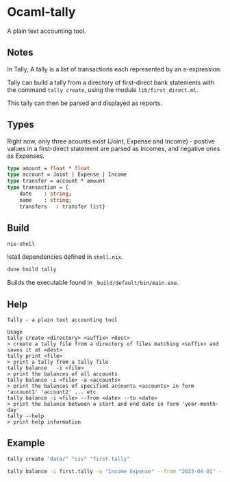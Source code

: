 # Ocaml-tally

A plain text accounting tool.

## Notes 

In Tally, A tally is a list of transactions each represented by an s-expression.

Tally can build a tally from a directory of first-direct bank statements with the command `tally create`, using the module `lib/first_direct.ml`.

This tally can then be parsed and displayed as reports.

## Types

Right now, only three acounts exist (Joint, Expense and Income) - postive values in a first-direct statement are parsed as Incomes, and negative ones as Expenses.

```ocaml
type amount = float * float
type account = Joint | Expense | Income
type transfer = account * amount
type transaction = {
    date 	: string;
    name 	: string;
    transfers	: transfer list}
```

## Build

``` bash
nix-shell
```

Istall dependencies defined in `shell.nix`.

``` bash
dune build tally
```

Builds the executable found in `_build/default/bin/main.exe`.

## Help

```
Tally - a plain text accounting tool
          
Usage 
tally create <directory> <suffix> <dest>
> create a tally file from a directory of files matching <suffix> and saves it at <dest>
tally print <file>
> print a tally from a tally file
tally balance	-i <file>
> print the balances of all accounts
tally balance -i <file> -a <accounts>
> print the balances of specified accounts <accounts> in form 'account1' 'account2' ... etc
tally balance -i <file> --from <date> --to <date>
> print the balance between a start and end date in form 'year-month-day'
tally --help
> print help information
```

## Example

```bash
tally create "data/" "csv" "first.tally"
```

```bash
tally balance -i first.tally -a "Income Expense" --from "2023-04-01" --to "2024-04-01"
```
